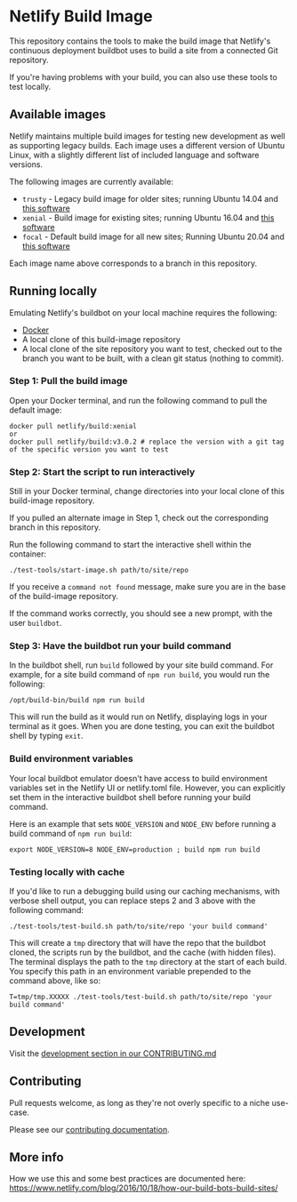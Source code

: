 # Netlify Build Image

This repository contains the tools to make the build image that Netlify's continuous deployment buildbot uses to build a site from a connected Git repository.

If you're having problems with your build, you can also use these tools to test locally.

## Available images

Netlify maintains multiple build images for testing new development as well as supporting legacy builds. Each image uses a different version of Ubuntu Linux, with a slightly different list of included language and software versions.

The following images are currently available:

- `trusty` - Legacy build image for older sites; running Ubuntu 14.04 and [this software](https://github.com/netlify/build-image/blob/trusty/included_software.md)
- `xenial` - Build image for existing sites; running Ubuntu 16.04 and [this software](https://github.com/netlify/build-image/blob/xenial/included_software.md)
- `focal` - Default build image for all new sites; Running Ubuntu 20.04 and [this software](https://github.com/netlify/build-image/blob/focal/included_software.md)

Each image name above corresponds to a branch in this repository.

## Running locally

Emulating Netlify's buildbot on your local machine requires the following:

- [Docker](https://docs.docker.com/install/)
- A local clone of this build-image repository
- A local clone of the site repository you want to test, checked out to the branch you want to be built, with a clean git status (nothing to commit).

### Step 1: Pull the build image

Open your Docker terminal, and run the following command to pull the default image:

```
docker pull netlify/build:xenial
or
docker pull netlify/build:v3.0.2 # replace the version with a git tag of the specific version you want to test
```

### Step 2: Start the script to run interactively

Still in your Docker terminal, change directories into your local clone of this build-image repository.

If you pulled an alternate image in Step 1, check out the corresponding branch in this repository.

Run the following command to start the interactive shell within the container:

```
./test-tools/start-image.sh path/to/site/repo
```

If you receive a `command not found` message, make sure you are in the base of the build-image repository.

If the command works correctly, you should see a new prompt, with the user `buildbot`.

### Step 3: Have the buildbot run your build command

In the buildbot shell, run `build` followed by your site build command. For example, for a site build command of `npm run build`, you would run the following:

```
/opt/build-bin/build npm run build
```

This will run the build as it would run on Netlify, displaying logs in your terminal as it goes. When you are done testing, you can exit the buildbot shell by typing `exit`.

### Build environment variables

Your local buildbot emulator doesn't have access to build environment variables set in the Netlify UI or netlify.toml file. However, you can explicitly set them in the interactive buildbot shell before running your build command.

Here is an example that sets `NODE_VERSION` and `NODE_ENV` before running a build command of `npm run build`:

```
export NODE_VERSION=8 NODE_ENV=production ; build npm run build
```

### Testing locally with cache

If you'd like to run a debugging build using our caching mechanisms, with verbose shell output, you can replace steps 2 and 3 above with the following command:

```
./test-tools/test-build.sh path/to/site/repo 'your build command'
```

This will create a `tmp` directory that will have the repo that the buildbot cloned, the scripts run by the buildbot, and the cache (with hidden files). The terminal displays the path to the `tmp` directory at the start of each build. You specify this path in an environment variable prepended to the command above, like so:

```
T=tmp/tmp.XXXXX ./test-tools/test-build.sh path/to/site/repo 'your build command'
```

## Development

Visit the [development section in our CONTRIBUTING.md](CONTRIBUTING.md#development)

## Contributing

Pull requests welcome, as long as they're not overly specific to a niche use-case.

Please see our [contributing documentation](CONTRIBUTING.md).

## More info

How we use this and some best practices are documented here: https://www.netlify.com/blog/2016/10/18/how-our-build-bots-build-sites/
